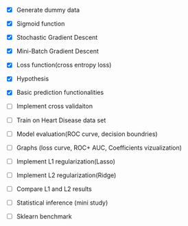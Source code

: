- [x] Generate dummy data
- [x] Sigmoid function
- [x] Stochastic Gradient Descent
- [x] Mini-Batch Gradient Descent
- [x] Loss function(cross entropy loss) 
- [x] Hypothesis
- [x] Basic prediction functionalities
- [ ] Implement cross validaiton 
- [ ] Train on Heart Disease data set 
- [ ] Model evaluation(ROC curve, decision boundries)
- [ ] Graphs (loss curve, ROC+ AUC, Coefficients vizualization)
- [ ] Implement L1 regularization(Lasso)
- [ ] Implement L2 regularization(Ridge)
- [ ] Compare L1 and L2 results 
- [ ] Statistical inference (mini study) 
- [ ] Sklearn benchmark

